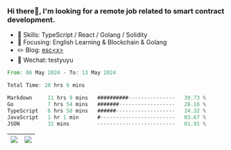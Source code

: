 ### Hi there👋, I'm looking for a remote job related to smart contract development.


- 🔨 Skills: TypeScript / React / Golang / Solidity
- 🎯 Focusing: English Learning & Blockchain & Golang
- ✏️ Blog: [esc\<x\>](https://escx.github.io)
- 💬 Wechat: testyuyu


<!--START_SECTION:waka-->

```rust
From: 06 May 2024 - To: 13 May 2024

Total Time: 28 hrs 6 mins

Markdown     11 hrs 9 mins   ##########---------------   39.73 %
Go           7 hrs 54 mins   #######------------------   28.16 %
TypeScript   6 hrs 50 mins   ######-------------------   24.32 %
JavaScript   1 hr 1 min      #------------------------   03.67 %
JSON         32 mins         -------------------------   01.91 %
```

<!--END_SECTION:waka-->


| <img align="center" src="https://github-readme-stats.vercel.app/api/?username=escX&show_icons=true&theme=buefy&hide_border=true&card_width=500" /> | <img align="center" src="https://github-readme-stats.vercel.app/api/top-langs/?username=escX&layout=compact&theme=buefy&hide_border=true&card_width=500" /> |
| ------------- | ------------- |
